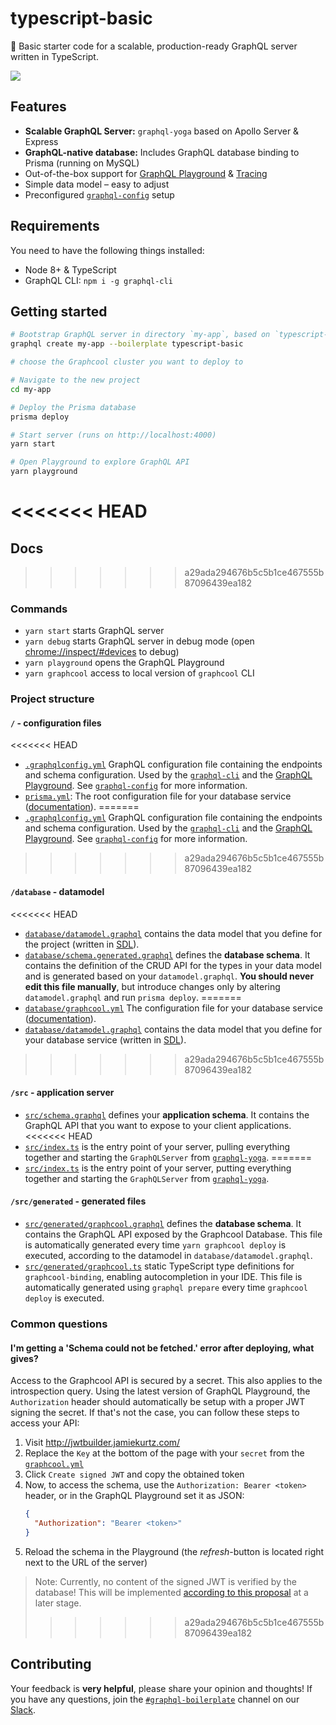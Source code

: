 # typescript-basic

🚀 Basic starter code for a scalable, production-ready GraphQL server written in TypeScript.

![](https://imgur.com/LG6r1q1.png)

## Features

- **Scalable GraphQL Server:** `graphql-yoga` based on Apollo Server & Express
- **GraphQL-native database:** Includes GraphQL database binding to Prisma (running on MySQL)
- Out-of-the-box support for [GraphQL Playground](https://github.com/prisma/graphql-playground) & [Tracing](https://github.com/apollographql/apollo-tracing)
- Simple data model – easy to adjust
- Preconfigured [`graphql-config`](https://github.com/prisma/graphql-config) setup

## Requirements

You need to have the following things installed:

* Node 8+ & TypeScript
* GraphQL CLI: `npm i -g graphql-cli`

## Getting started

```sh
# Bootstrap GraphQL server in directory `my-app`, based on `typescript-basic` boilerplate
graphql create my-app --boilerplate typescript-basic

# choose the Graphcool cluster you want to deploy to

# Navigate to the new project
cd my-app

# Deploy the Prisma database
prisma deploy

# Start server (runs on http://localhost:4000)
yarn start

# Open Playground to explore GraphQL API
yarn playground
```

<<<<<<< HEAD
=======
## Docs

>>>>>>> a29ada294676b5c5b1ce467555b87096439ea182
### Commands

* `yarn start` starts GraphQL server
* `yarn debug` starts GraphQL server in debug mode (open [chrome://inspect/#devices](chrome://inspect/#devices) to debug)
* `yarn playground` opens the GraphQL Playground
* `yarn graphcool` access to local version of `graphcool` CLI

### Project structure

#### `/` - configuration files

<<<<<<< HEAD
- [`.graphqlconfig.yml`](./.graphqlconfig.yml) GraphQL configuration file containing the endpoints and schema configuration. Used by the [`graphql-cli`](https://github.com/prisma/graphql-cli) and the [GraphQL Playground](https://github.com/prisma/graphql-playground). See [`graphql-config`](https://github.com/prisma/graphql-config) for more information.
- [`prisma.yml`](./prisma.yml): The root configuration file for your database service ([documentation](https://www.prismagraphql.com/docs/reference/prisma.yml/overview-and-example-foatho8aip)).
=======
- [`.graphqlconfig.yml`](./.graphqlconfig.yml) GraphQL configuration file containing the endpoints and schema configuration. Used by the [`graphql-cli`](https://github.com/graphcool/graphql-cli) and the [GraphQL Playground](https://github.com/graphcool/graphql-playground). See [`graphql-config`](https://github.com/graphcool/graphql-config) for more information.
>>>>>>> a29ada294676b5c5b1ce467555b87096439ea182

#### `/database` - datamodel

<<<<<<< HEAD
- [`database/datamodel.graphql`](./database/datamodel.graphql) contains the data model that you define for the project (written in [SDL](https://blog.graph.cool/graphql-sdl-schema-definition-language-6755bcb9ce51)).
- [`database/schema.generated.graphql`](./database/schema.generated.graphql) defines the **database schema**. It contains the definition of the CRUD API for the types in your data model and is generated based on your `datamodel.graphql`. **You should never edit this file manually**, but introduce changes only by altering `datamodel.graphql` and run `prisma deploy`.
=======
- [`database/graphcool.yml`](./database/graphcool.yml) The configuration file for your database service ([documentation](https://www.graph.cool/docs/1.0/reference/graphcool.yml/overview-and-example-foatho8aip)).
- [`database/datamodel.graphql`](./database/datamodel.graphql) contains the data model that you define for your database service (written in [SDL](https://blog.graph.cool/graphql-sdl-schema-definition-language-6755bcb9ce51)).
>>>>>>> a29ada294676b5c5b1ce467555b87096439ea182

#### `/src` - application server

- [`src/schema.graphql`](src/schema.graphql) defines your **application schema**. It contains the GraphQL API that you want to expose to your client applications.
<<<<<<< HEAD
- [`src/index.ts`](src/index.ts) is the entry point of your server, pulling everything together and starting the `GraphQLServer` from [`graphql-yoga`](https://github.com/prisma/graphql-yoga).
=======
- [`src/index.ts`](src/index.ts) is the entry point of your server, putting everything together and starting the `GraphQLServer` from [`graphql-yoga`](https://github.com/graphcool/graphql-yoga).

#### `/src/generated` - generated files

- [`src/generated/graphcool.graphql`](src/generated/graphcool.graphql) defines the **database schema**. It contains the GraphQL API exposed by the Graphcool Database. This file is automatically generated every time `yarn graphcool deploy` is executed, according to the datamodel in `database/datamodel.graphql`.
- [`src/generated/graphcool.ts`](src/generated/graphcool.ts) static TypeScript type definitions for `graphcool-binding`, enabling autocompletion in your IDE. This file is automatically generated using `graphql prepare` every time `graphcool deploy` is executed.

### Common questions

#### I'm getting a 'Schema could not be fetched.' error after deploying, what gives?

Access to the Graphcool API is secured by a secret. This also applies to the introspection query. Using the latest version of GraphQL Playground, the `Authorization` header should automatically be setup with a proper JWT signing the secret. If that's not the case, you can follow these steps to access your API:

1. Visit http://jwtbuilder.jamiekurtz.com/
1. Replace the `Key` at the bottom of the page with your `secret` from the [`graphcool.yml`](./graphcool.yml#L5)
1. Click `Create signed JWT` and copy the obtained token
1. Now, to access the schema, use the `Authorization: Bearer <token>` header, or in the GraphQL Playground set it as JSON:
    ```json
    {
      "Authorization": "Bearer <token>"
    }
    ```
1. Reload the schema in the Playground (the _refresh_-button is located right next to the URL of the server)

> Note: Currently, no content of the signed JWT is verified by the database! This will be implemented [according to this proposal](https://github.com/graphcool/framework/issues/1365) at a later stage.
>>>>>>> a29ada294676b5c5b1ce467555b87096439ea182

## Contributing

Your feedback is **very helpful**, please share your opinion and thoughts! If you have any questions, join the [`#graphql-boilerplate`](https://prisma.slack.com/messages/graphql-boilerplate) channel on our [Slack](https://prisma.slack.com/).
